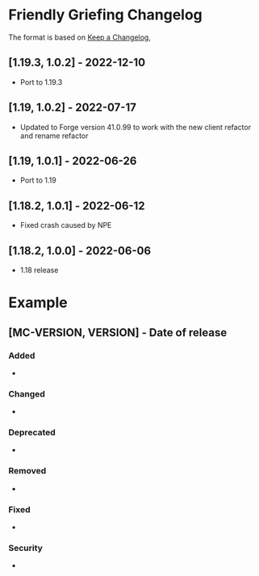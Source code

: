 # Friendly Griefing Changelog
The format is based on [Keep a Changelog](https://keepachangelog.com/en/1.0.0/),

## [1.19.3, 1.0.2] - 2022-12-10
- Port to 1.19.3

## [1.19, 1.0.2] - 2022-07-17
- Updated to Forge version 41.0.99 to work with the new client refactor and rename refactor

## [1.19, 1.0.1] - 2022-06-26
- Port to 1.19

## [1.18.2, 1.0.1] - 2022-06-12
- Fixed crash caused by NPE

## [1.18.2, 1.0.0] - 2022-06-06
- 1.18 release

# Example
## [MC-VERSION, VERSION] - Date of release
### Added
- 
### Changed
- 
### Deprecated
- 
### Removed
- 
### Fixed
- 
### Security
- 
